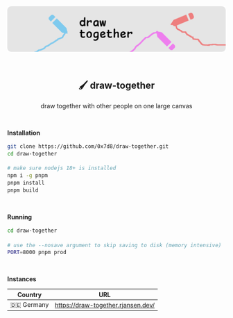 ![draw together](https://github.com/0x7d8/draw-together/blob/main/drawbanner.png?raw=true)

<br/>

<h2 align="center">🖌️ draw-together</h2>
<p align="center">draw together with other people on one large canvas</p>

<br/>

**Installation**

```sh
git clone https://github.com/0x7d8/draw-together.git
cd draw-together

# make sure nodejs 18+ is installed
npm i -g pnpm
pnpm install
pnpm build
```

<br/>

**Running**

```sh
cd draw-together

# use the --nosave argument to skip saving to disk (memory intensive)
PORT=8000 pnpm prod
```

<br/>

**Instances**

| Country    | URL                                |
|------------|------------------------------------|
| 🇩🇪 Germany | https://draw-together.rjansen.dev/ |
